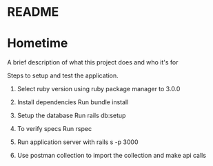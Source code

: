 # README

# Hometime

A brief description of what this project does and who it's for

Steps to setup and test the application.

1) Select ruby version using ruby package manager to 3.0.0

2) Install dependencies
    Run bundle install
3) Setup the database
    Run rails db:setup 
4) To verify specs
    Run rspec 
5) Run application server with 
    rails s -p 3000
6) Use postman collection to import the collection and make api calls

